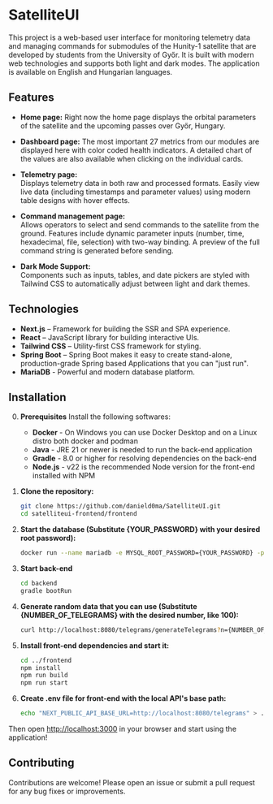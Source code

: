 # SatelliteUI

This project is a web-based user interface for monitoring telemetry data and managing commands for submodules of the Hunity-1 satellite that are developed by students from the University of Győr. It is built with modern web technologies and supports both light and dark modes. The application is available on English and Hungarian languages.

## Features

- **Home page:**
  Right now the home page displays the orbital parameters of the satellite and the upcoming passes over Győr, Hungary.

- **Dashboard page:**
  The most important 27 metrics from our modules are displayed here with color coded health indicators. A detailed chart of the values are also available when clicking on the individual cards.

- **Telemetry page:**  
  Displays telemetry data in both raw and processed formats. Easily view live data (including timestamps and parameter values) using modern table designs with hover effects.

- **Command management page:**  
  Allows operators to select and send commands to the satellite from the ground. Features include dynamic parameter inputs (number, time, hexadecimal, file, selection) with two-way binding. A preview of the full command string is generated before sending.

- **Dark Mode Support:**  
  Components such as inputs, tables, and date pickers are styled with Tailwind CSS to automatically adjust between light and dark themes.

## Technologies

- **Next.js** – Framework for building the SSR and SPA experience.
- **React** – JavaScript library for building interactive UIs.
- **Tailwind CSS** – Utility-first CSS framework for styling.
- **Spring Boot** – Spring Boot makes it easy to create stand-alone, production-grade Spring based Applications that you can "just run".
- **MariaDB** - Powerful and modern database platform.

## Installation

0. **Prerequisites**
   Install the following softwares:

   - **Docker** - On Windows you can use Docker Desktop and on a Linux distro both docker and podman
   - **Java** - JRE 21 or newer is needed to run the back-end application
   - **Gradle** - 8.0 or higher for resolving dependencies on the back-end
   - **Node.js** - v22 is the recommended Node version for the front-end installed with NPM

1. **Clone the repository:**

   ```sh
   git clone https://github.com/danield0ma/SatelliteUI.git
   cd satelliteui-frontend/frontend
   ```

2. **Start the database (Substitute {YOUR_PASSWORD} with your desired root password):**

   ```sh
   docker run --name mariadb -e MYSQL_ROOT_PASSWORD={YOUR_PASSWORD} -p 3306:3306 -d mariadb:latest
   ```

3. **Start back-end**

   ```sh
   cd backend
   gradle bootRun
   ```

4. **Generate random data that you can use (Substitute {NUMBER_OF_TELEGRAMS} with the desired number, like 100):**

   ```sh
   curl http://localhost:8080/telegrams/generateTelegrams?n={NUMBER_OF_TELEGRAMS}
   ```

5. **Install front-end dependencies and start it:**

   ```sh
   cd ../frontend
   npm install
   npm run build
   npm run start
   ```

6. **Create .env file for front-end with the local API's base path:**

   ```sh
   echo "NEXT_PUBLIC_API_BASE_URL=http://localhost:8080/telegrams" > .env.local
   ```

Then open [http://localhost:3000](http://localhost:3000) in your browser and start using the application!

## Contributing

Contributions are welcome! Please open an issue or submit a pull request for any bug fixes or improvements.
